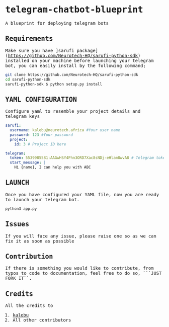 <samp>

# telegram-chatbot-blueprint

A blueprint for deploying telegram bots

## Requirements

Make sure you have ]sarufi package](<https://github.com/Neurotech-HQ/sarufi-python-sdk>) installed on your machine before launching your telegram bot, you can easily install by the following command;

```bash
git clone https://github.com/Neurotech-HQ/sarufi-python-sdk
cd sarufi-python-sdk
sarufi-python-sdk $ python setup.py install
```

## YAML CONFIGURATION

Configure yaml to resemble your project details and telegram keys

```YAML
sarufi:
  username: kalebu@neurotech.africa #Your user name
  password: 123 #Your password
  project:
    id: 3 # Project ID here

telegram:
  token: 5539985581:AAGwHSY4Phn3ORD7Xac8sNDj-eHlam8wvA8 # Telegram token
  start_message: |
    Hi {name}, I can help you with ABC
```

## LAUNCH

Once you have configured your YAML file, now you are ready to launch your telegram bot.

```bash
python3 app.py
```

## Issues

If you will face any issue, please raise one so as we can fix it as soon as possible

## Contribution

If there is something you would like to contribute, from typos to code to documentation, feel free to do so, ```JUST FORK IT``.

## Credits

All the credits to

1. [kalebu](https://github.com/Kalebu/)
2. All other contributors

</samp>
